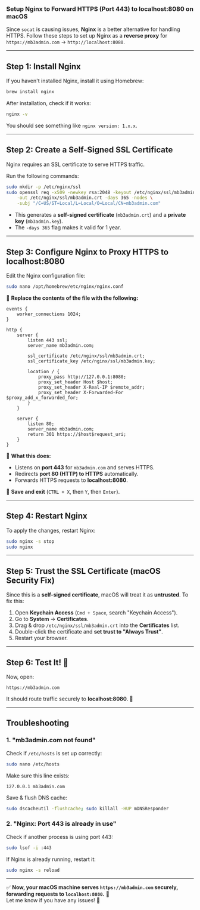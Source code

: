 ### **Setup Nginx to Forward HTTPS (Port 443) to localhost:8080 on macOS**

Since `socat` is causing issues, **Nginx** is a better alternative for handling HTTPS. Follow these steps to set up Nginx as a **reverse proxy** for `https://mb3admin.com` → `http://localhost:8080`.

---

## **Step 1: Install Nginx**
If you haven't installed Nginx, install it using Homebrew:
```sh
brew install nginx
```

After installation, check if it works:
```sh
nginx -v
```
You should see something like `nginx version: 1.x.x`.

---

## **Step 2: Create a Self-Signed SSL Certificate**
Nginx requires an SSL certificate to serve HTTPS traffic.

Run the following commands:
```sh
sudo mkdir -p /etc/nginx/ssl
sudo openssl req -x509 -newkey rsa:2048 -keyout /etc/nginx/ssl/mb3admin.key \
    -out /etc/nginx/ssl/mb3admin.crt -days 365 -nodes \
    -subj "/C=US/ST=Local/L=Local/O=Local/CN=mb3admin.com"
```
- This generates a **self-signed certificate** (`mb3admin.crt`) and a **private key** (`mb3admin.key`).
- The `-days 365` flag makes it valid for 1 year.

---

## **Step 3: Configure Nginx to Proxy HTTPS to localhost:8080**
Edit the Nginx configuration file:
```sh
sudo nano /opt/homebrew/etc/nginx/nginx.conf
```

🔹 **Replace the contents of the file with the following:**
```nginx
events {
    worker_connections 1024;
}

http {
    server {
        listen 443 ssl;
        server_name mb3admin.com;

        ssl_certificate /etc/nginx/ssl/mb3admin.crt;
        ssl_certificate_key /etc/nginx/ssl/mb3admin.key;

        location / {
            proxy_pass http://127.0.0.1:8080;
            proxy_set_header Host $host;
            proxy_set_header X-Real-IP $remote_addr;
            proxy_set_header X-Forwarded-For $proxy_add_x_forwarded_for;
        }
    }

    server {
        listen 80;
        server_name mb3admin.com;
        return 301 https://$host$request_uri;
    }
}
```
🚀 **What this does:**
- Listens on **port 443** for `mb3admin.com` and serves HTTPS.
- Redirects **port 80 (HTTP) to HTTPS** automatically.
- Forwards HTTPS requests to **localhost:8080**.

💾 **Save and exit** (`CTRL + X`, then `Y`, then `Enter`).

---

## **Step 4: Restart Nginx**
To apply the changes, restart Nginx:
```sh
sudo nginx -s stop
sudo nginx
```

---

## **Step 5: Trust the SSL Certificate (macOS Security Fix)**
Since this is a **self-signed certificate**, macOS will treat it as **untrusted**. To fix this:

1. Open **Keychain Access** (`Cmd + Space`, search "Keychain Access").
2. Go to **System** → **Certificates**.
3. Drag & drop `/etc/nginx/ssl/mb3admin.crt` into the **Certificates** list.
4. Double-click the certificate and **set trust to "Always Trust"**.
5. Restart your browser.

---

## **Step 6: Test It! 🚀**
Now, open:
```
https://mb3admin.com
```
It should route traffic securely to **localhost:8080**. 🎉

---

## **Troubleshooting**
### **1. "mb3admin.com not found"**
Check if `/etc/hosts` is set up correctly:
```sh
sudo nano /etc/hosts
```
Make sure this line exists:
```
127.0.0.1 mb3admin.com
```
Save & flush DNS cache:
```sh
sudo dscacheutil -flushcache; sudo killall -HUP mDNSResponder
```

### **2. "Nginx: Port 443 is already in use"**
Check if another process is using port 443:
```sh
sudo lsof -i :443
```
If Nginx is already running, restart it:
```sh
sudo nginx -s reload
```

---

✅ **Now, your macOS machine serves `https://mb3admin.com` securely, forwarding requests to `localhost:8080`.** 🎉  
Let me know if you have any issues! 🚀